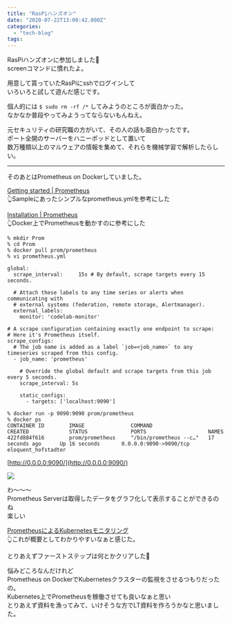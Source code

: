 ```yaml
---
title: "RasPiハンズオン"
date: "2020-07-22T13:00:42.000Z"
categories: 
  - "tech-blog"
tags: 
---
```


RasPiハンズオンに参加しました🙌  
screenコマンドに慣れたよ。

用意して貰っていたRasPiにsshでログインして  
いろいろと試して遊んだ感じです。

個人的には `$ sudo rm -rf /*` してみようのところが面白かった。  
なかなか普段やってみようってならないもんねえ。

元セキュリティの研究職の方がいて、その人の話も面白かったです。  
ポート全開のサーバーをハニーポッドとして置いて  
数万種類以上のマルウェアの情報を集めて、それらを機械学習で解析したらしい。

* * *

そのあとはPrometheus on Dockerしていました。

[Getting started | Prometheus](https://prometheus.io/docs/prometheus/latest/getting_started/)  
👆Sampleにあったシンプルなprometheus.ymlを参考にした

[Installation | Prometheus  
](https://prometheus.io/docs/prometheus/latest/installation/)👆Docker上でPrometheusを動かすのに参考にした

```
% mkdir Prom
% cd Prom
% docker pull prom/prometheus
% vi prometheus.yml
```

```
global:
  scrape_interval:     15s # By default, scrape targets every 15 seconds.

  # Attach these labels to any time series or alerts when communicating with
  # external systems (federation, remote storage, Alertmanager).
  external_labels:
    monitor: 'codelab-monitor'

# A scrape configuration containing exactly one endpoint to scrape:
# Here it's Prometheus itself.
scrape_configs:
  # The job name is added as a label `job=<job_name>` to any timeseries scraped from this config.
  - job_name: 'prometheus'

    # Override the global default and scrape targets from this job every 5 seconds.
    scrape_interval: 5s

    static_configs:
      - targets: ['localhost:9090']
```

```
% docker run -p 9090:9090 prom/prometheus
% docker ps
CONTAINER ID        IMAGE               COMMAND                  CREATED             STATUS              PORTS                    NAMES
422fd884f616        prom/prometheus     "/bin/prometheus --c…"   17 seconds ago      Up 16 seconds       0.0.0.0:9090->9090/tcp   eloquent_hofstadter
```

[http://0.0.0.0:9090/](http://0.0.0.0:9090/)

![](images/スクリーンショット-2020-07-22-22.09.19.png)

わ〜〜〜  
Prometheus Serverは取得したデータをグラフ化して表示することができるのね  
楽しい

[PrometheusによるKubernetesモニタリング  
](https://www.weave.works/technologies/monitoring-kubernetes-with-prometheus/)👆これが概要としてわかりやすいなぁと感じた。

とりあえずファーストステップは何とかクリアした🙌

悩みどころなんだけれど  
Prometheus on DockerでKubernetesクラスターの監視をさせるつもりだったの。  
Kubernetes上でPrometheusを稼働させても良いなぁと思い  
とりあえず資料を漁ってみて、いけそうな方でLT資料を作ろうかなと思いました。
